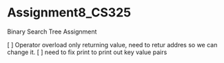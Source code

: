 # Assignment8_CS325
Binary Search Tree Assignment

[ ] Operator overload only returning value, need to retur addres so we can change it.
[ ] need to fix print to print out key value pairs

